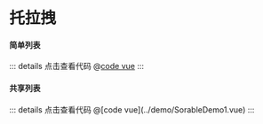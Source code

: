 # 托拉拽

#### 简单列表

<SorableDemo />

::: details 点击查看代码
@[code vue](../demo/SorableDemo.vue)
:::

#### 共享列表

<SorableDemo1 />
::: details 点击查看代码
@[code vue](../demo/SorableDemo1.vue)
:::
